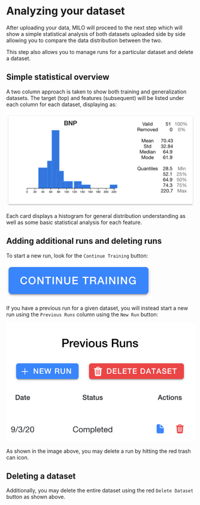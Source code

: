 # Analyzing your dataset

After uploading your data, MILO will proceed to the next step which will show a simple statistical analysis of both datasets uploaded side by side allowing you to compare the data distribution between the two.

This step also allows you to manage runs for a particular dataset and delete a dataset.

## Simple statistical overview

A two column approach is taken to show both training and generalization datasets. The target (top) and features (subsequent) will be listed under each column for each dataset, displaying as:

![Statistical Overview](./images/statistical-overview.png)

Each card displays a histogram for general distribution understanding as well as some basic statistical analysis for each feature.

## Adding additional runs and deleting runs

To start a new run, look for the `Continue Training` button:

![Continue Training](./images/continue-training.png)

If you have a previous run for a given dataset, you will instead start a new run using the `Previous Runs` column using the `New Run` button:

![Previous Runs](./images/previous-runs.png)

As shown in the image above, you may delete a run by hitting the red trash can icon.

## Deleting a dataset

Additionally, you may delete the entire dataset using the red `Delete Dataset` button as shown above.
